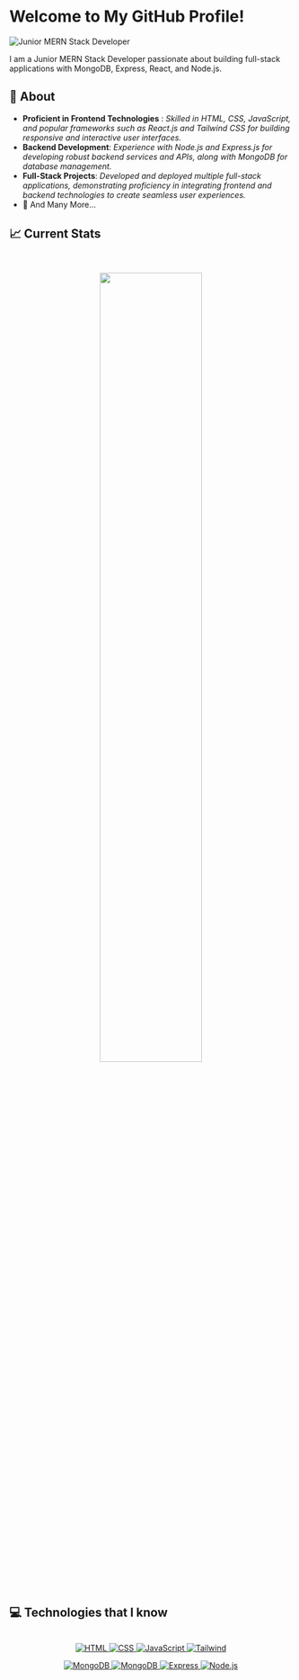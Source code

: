 # Welcome to My GitHub Profile!

![Junior MERN Stack Developer](https://i.ibb.co/zxK252Y/freepik-export-20240702125803q-Wk-Y.jpg)

I am a Junior MERN Stack Developer passionate about building full-stack applications with MongoDB, Express, React, and Node.js.



## 🧐 About

- **Proficient in Frontend Technologies** : *Skilled in HTML, CSS, JavaScript, and popular frameworks such as React.js and Tailwind CSS for building responsive and interactive user interfaces.*
- **Backend Development**: *Experience with Node.js and Express.js for developing robust backend services and APIs, along with MongoDB for database management.*
- **Full-Stack Projects**: *Developed and deployed multiple full-stack applications, demonstrating proficiency in integrating frontend and backend technologies to create seamless user experiences.*
- 👯 And Many More...
  


## :chart_with_upwards_trend: Current Stats

<br />
<p align="center">
  <img width="60%" src="https://github-readme-streak-stats.herokuapp.com?user=Naimul9&theme=react&hide_border=true&background=0D1117&stroke=0D1117&fire=FF1CF7&sideLabels=00F0FF&currStreakNum=FF1CF7&ring=FF1CF7&currStreakLabel=FF1CF7&sideNums=00F0FF" />
</p>



## :computer: Technologies that I know

<br>
<div align="center">
    <a href="https://www.w3schools.com/html">
        <img src="https://skillicons.dev/icons?i=html" alt="HTML">
    </a>
    <a href="https://www.w3schools.com/css">
        <img src="https://skillicons.dev/icons?i=css" alt="CSS">
    </a>
    <a href="https://www.w3schools.com/js">
        <img src="https://skillicons.dev/icons?i=js" alt="JavaScript">
    </a>
    <a href="https://tailwindcss.com">
        <img src="https://skillicons.dev/icons?i=tailwind" alt="Tailwind">
    </a>
  <br/>
  <p>
    <a href="https://www.mongodb.com">
        <img src="https://skillicons.dev/icons?i=mongodb" alt="MongoDB">
    </a>
     <a href="https://www.mongoose.com">
        <img src="https://skillicons.dev/icons?i=mongoose" alt="MongoDB">
    </a>
    <a href="https://expressjs.com">
        <img src="https://skillicons.dev/icons?i=express" alt="Express">
    </a>
    <a href="https://nodejs.org/en">
        <img src="https://skillicons.dev/icons?i=nodejs" alt="Node.js">
    </a>
    </p>
</div>




